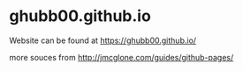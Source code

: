 # ghubb00.github.io


Website can be found at https://ghubb00.github.io/

more souces from http://jmcglone.com/guides/github-pages/
